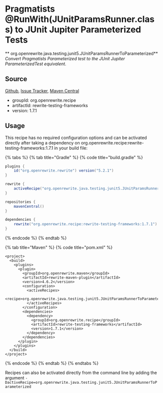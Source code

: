 # Pragmatists @RunWith(JUnitParamsRunner.class) to JUnit Jupiter Parameterized Tests

** org.openrewrite.java.testing.junit5.JUnitParamsRunnerToParameterized**
_Convert Pragmatists Parameterized test to the JUnit Jupiter ParameterizedTest equivalent._

## Source

[Github](https://github.com/openrewrite/rewrite-testing-frameworks), [Issue Tracker](https://github.com/openrewrite/rewrite-testing-frameworks/issues), [Maven Central](https://search.maven.org/artifact/org.openrewrite.recipe/rewrite-testing-frameworks/1.7.1/jar)

* groupId: org.openrewrite.recipe
* artifactId: rewrite-testing-frameworks
* version: 1.7.1


## Usage

This recipe has no required configuration options and can be activated directly after taking a dependency on org.openrewrite.recipe:rewrite-testing-frameworks:1.7.1 in your build file:

{% tabs %}
{% tab title="Gradle" %}
{% code title="build.gradle" %}
```groovy
plugins {
    id("org.openrewrite.rewrite") version("5.2.1")
}

rewrite {
    activeRecipe("org.openrewrite.java.testing.junit5.JUnitParamsRunnerToParameterized")
}

repositories {
    mavenCentral()
}

dependencies {
    rewrite("org.openrewrite.recipe:rewrite-testing-frameworks:1.7.1")
}
```
{% endcode %}
{% endtab %}

{% tab title="Maven" %}
{% code title="pom.xml" %}
```markup
<project>
  <build>
    <plugins>
      <plugin>
        <groupId>org.openrewrite.maven</groupId>
        <artifactId>rewrite-maven-plugin</artifactId>
        <version>4.6.2</version>
        <configuration>
          <activeRecipes>
            <recipe>org.openrewrite.java.testing.junit5.JUnitParamsRunnerToParameterized</recipe>
          </activeRecipes>
        </configuration>
        <dependencies>
          <dependency>
            <groupId>org.openrewrite.recipe</groupId>
            <artifactId>rewrite-testing-frameworks</artifactId>
            <version>1.7.1</version>
          </dependency>
        </dependencies>
      </plugin>
    </plugins>
  </build>
</project>
```
{% endcode %}
{% endtab %}
{% endtabs %}

Recipes can also be activated directly from the command line by adding the argument `-DactiveRecipe=org.openrewrite.java.testing.junit5.JUnitParamsRunnerToParameterized`
